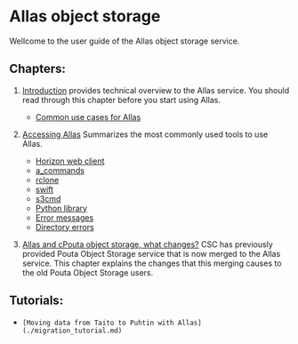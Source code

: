 # Allas object storage

Wellcome to the user guide of the Allas object storage service.

## Chapters:

1.    [Introduction](./introduction.md) provides technical overview to the Allas service. You should read through this chapter before you start using Allas.
      * [Common use cases for Allas](./using_allas/common_use_cases.md)


2.    [Accessing Allas](./accessing_allas.md) Summarizes the most commonly used tools to use Allas. 
      * [Horizon web client](./using_allas/web_client.md)     
      * [a_commands](./using_allas/a_commands.md )
      * [rclone](./using_allas/rclone.md)
      * [swift](./using_allas/swift_client.md)
      * [s3cmd](./using_allas/s3_client.md)
      * [Python library](./using_allas/python_library.md)
      * [Error messages](./using_allas/error_messages.md)
      * [Directory errors](./using_allas/directory_object_error.md )


3.    [Allas and cPouta object storage, what changes?](./allas_cpouta_change.md) CSC has previously provided Pouta Object Storage service that is now merged to the Allas service. This chapter explains the changes that this merging causes to the old Pouta Object Storage users.

## Tutorials:
*     [Moving data from Taito to Puhtin with Allas](./migration_tutorial.md)
